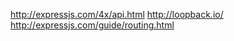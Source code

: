 
<!--
-->

http://expressjs.com/4x/api.html
http://loopback.io/
http://expressjs.com/guide/routing.html

<!-- vim: set autoindent expandtab sw=4 syntax=markdown: -->
